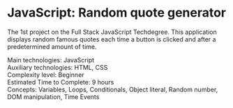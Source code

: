 # JavaScript: Random quote generator
 The 1st project on the Full Stack JavaScript Techdegree.
 This application displays random famous quotes each time a button is clicked and after a predetermined amount of time.

 Main technologies: JavaScript<br>
 Auxiliary technologies: HTML, CSS<br>
 Complexity level: Beginner<br>
 Estimated Time to Complete: 9 hours<br>
 Concepts: Variables, Loops, Conditionals, Object literal, Random number, DOM manipulation, Time Events<br>
